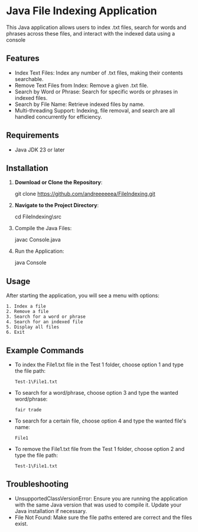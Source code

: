 # Java File Indexing Application #

This Java application allows users to index .txt files, search for words and phrases across these files, and interact with the indexed data using a console

## Features
- Index Text Files: Index any number of .txt files, making their contents searchable.
- Remove Text Files from Index: Remove a given .txt file.
- Search by Word or Phrase: Search for specific words or phrases in indexed files.
- Search by File Name: Retrieve indexed files by name.
- Multi-threading Support: Indexing, file removal, and search are all handled concurrently for efficiency.

## Requirements
- Java JDK 23 or later

## Installation
1. **Download or Clone the Repository**:

   git clone https://github.com/andreeeeeea/FileIndexing.git

2. **Navigate to the Project Directory**:

   cd FileIndexing\src

3. Compile the Java Files:

   javac Console.java
   
5. Run the Application:

   java Console

## Usage
After starting the application, you will see a menu with options:

```
1. Index a file
2. Remove a file
3. Search for a word or phrase
4. Search for an indexed file
5. Display all files
6. Exit
```

## Example Commands

- To index the File1.txt file in the Test 1 folder, choose option 1 and type the file path:
  
  `Test-1\File1.txt`
  
- To search for a word/phrase, choose option 3 and type the wanted word/phrase:
  
  `fair trade`
  
- To search for a certain file, choose option 4 and type the wanted file's name:
  
  `File1`
  
- To remove the File1.txt file from the Test 1 folder, choose option 2 and type the file path:
  
  `Test-1\File1.txt`
  

## Troubleshooting
- UnsupportedClassVersionError: Ensure you are running the application with the same Java version that was used to compile it. Update your Java installation if necessary.
- File Not Found: Make sure the file paths entered are correct and the files exist.




